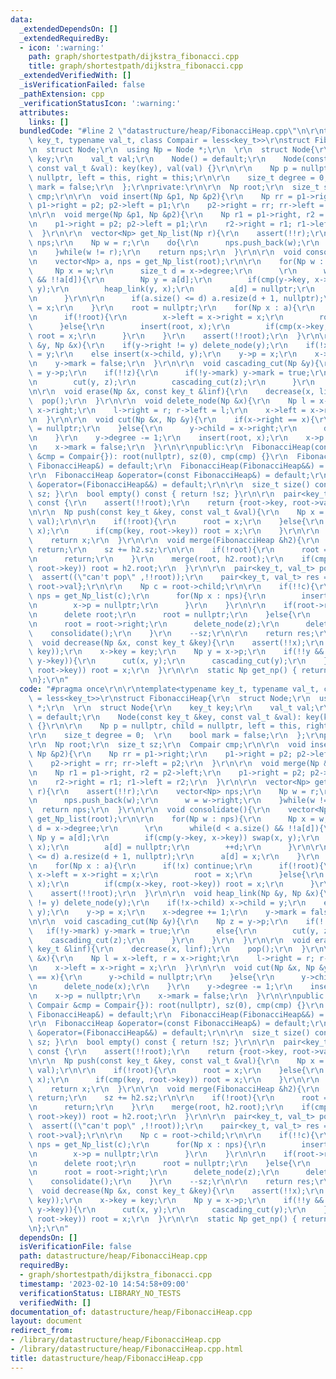 ```yaml
---
data:
  _extendedDependsOn: []
  _extendedRequiredBy:
  - icon: ':warning:'
    path: graph/shortestpath/dijkstra_fibonacci.cpp
    title: graph/shortestpath/dijkstra_fibonacci.cpp
  _extendedVerifiedWith: []
  _isVerificationFailed: false
  _pathExtension: cpp
  _verificationStatusIcon: ':warning:'
  attributes:
    links: []
  bundledCode: "#line 2 \"datastructure/heap/FibonacciHeap.cpp\"\n\r\ntemplate<typename\
    \ key_t, typename val_t, class Compair = less<key_t>>\r\nstruct FibonacciHeap{\r\
    \n  struct Node;\r\n  using Np = Node *;\r\n  \r\n  struct Node{\r\n    key_t\
    \ key;\r\n    val_t val;\r\n    Node() = default;\r\n    Node(const key_t &key,\
    \ const val_t &val): key(key), val(val) {}\r\n\r\n    Np p = nullptr, child =\
    \ nullptr, left = this, right = this;\r\n\r\n    size_t degree = 0;  \r\n    bool\
    \ mark = false;\r\n  };\r\nprivate:\r\n\r\n  Np root;\r\n  size_t sz;\r\n  Compair\
    \ cmp;\r\n\r\n  void insert(Np &p1, Np &p2){\r\n    Np rr = p1->right;\r\n   \
    \ p1->right = p2; p2->left = p1;\r\n    p2->right = rr; rr->left = p2;\r\n  }\r\
    \n\r\n  void merge(Np &p1, Np &p2){\r\n    Np r1 = p1->right, r2 = p2->left;\r\
    \n    p1->right = p2; p2->left = p1;\r\n    r2->right = r1; r1->left = r2;\r\n\
    \  }\r\n\r\n  vector<Np> get_Np_list(Np r){\r\n    assert(!!r);\r\n    vector<Np>\
    \ nps;\r\n    Np w = r;\r\n    do{\r\n      nps.push_back(w);\r\n      w = w->right;\r\
    \n    }while(w != r);\r\n    return nps;\r\n  }\r\n\r\n  void consolidate(){\r\
    \n    vector<Np> a, nps = get_Np_list(root);\r\n\r\n    for(Np w : nps){\r\n \
    \     Np x = w;\r\n      size_t d = x->degree;\r\n      \r\n      while(d < a.size()\
    \ && !!a[d]){\r\n        Np y = a[d];\r\n        if(cmp(y->key, x->key)) swap(x,\
    \ y);\r\n        heap_link(y, x);\r\n        a[d] = nullptr;\r\n        ++d;\r\
    \n      }\r\n\r\n      if(a.size() <= d) a.resize(d + 1, nullptr);\r\n      a[d]\
    \ = x;\r\n    }\r\n    root = nullptr;\r\n    for(Np x : a){\r\n      if(!x) continue;\r\
    \n      if(!root){\r\n        x->left = x->right = x;\r\n        root = x;\r\n\
    \      }else{\r\n        insert(root, x);\r\n        if(cmp(x->key, root->key))\
    \ root = x;\r\n      }\r\n    }\r\n    assert(!!root);\r\n  }\r\n\r\n  void heap_link(Np\
    \ &y, Np &x){\r\n    if(y->right != y) delete_node(y);\r\n    if(!x->child) x->child\
    \ = y;\r\n    else insert(x->child, y);\r\n    y->p = x;\r\n    x->degree += 1;\r\
    \n    y->mark = false;\r\n  }\r\n\r\n  void cascading_cut(Np &y){\r\n    Np z\
    \ = y->p;\r\n    if(!!z){\r\n      if(!y->mark) y->mark = true;\r\n      else{\r\
    \n        cut(y, z);\r\n        cascading_cut(z);\r\n      }\r\n    }\r\n  }\r\
    \n\r\n  void erase(Np &x, const key_t &linf){\r\n    decrease(x, linf);\r\n  \
    \  pop();\r\n  }\r\n\r\n  void delete_node(Np &x){\r\n    Np l = x->left, r =\
    \ x->right;\r\n    l->right = r; r->left = l;\r\n    x->left = x->right = x;\r\
    \n  }\r\n\r\n  void cut(Np &x, Np &y){\r\n    if(x->right == x){\r\n      y->child\
    \ = nullptr;\r\n    }else{\r\n      y->child = x->right;\r\n      delete_node(x);\r\
    \n    }\r\n    y->degree -= 1;\r\n    insert(root, x);\r\n    x->p = nullptr;\r\
    \n    x->mark = false;\r\n  }\r\n\r\npublic:\r\n  FibonacciHeap(const Compair\
    \ &cmp = Compair{}): root(nullptr), sz(0), cmp(cmp) {}\r\n  FibonacciHeap(const\
    \ FibonacciHeap&) = default;\r\n  FibonacciHeap(FibonacciHeap&&) = default;\r\n\
    \r\n  FibonacciHeap &operator=(const FibonacciHeap&) = default;\r\n  FibonacciHeap\
    \ &operator=(FibonacciHeap&&) = default;\r\n\r\n  size_t size() const { return\
    \ sz; }\r\n  bool empty() const { return !sz; }\r\n\r\n  pair<key_t, val_t> top()\
    \ const {\r\n    assert(!!root);\r\n    return {root->key, root->val};\r\n  }\r\
    \n\r\n  Np push(const key_t &key, const val_t &val){\r\n    Np x = new Node(key,\
    \ val);\r\n\r\n    if(!root){\r\n      root = x;\r\n    }else{\r\n      insert(root,\
    \ x);\r\n      if(cmp(key, root->key)) root = x;\r\n    }\r\n\r\n    ++sz;\r\n\
    \    return x;\r\n  }\r\n\r\n  void merge(FibonacciHeap &h2){\r\n    if(!h2.root)\
    \ return;\r\n    sz += h2.sz;\r\n\r\n    if(!root){\r\n      root = h2.root;\r\
    \n      return;\r\n    }\r\n    merge(root, h2.root);\r\n    if(cmp(h2.root->key,\
    \ root->key)) root = h2.root;\r\n  }\r\n\r\n  pair<key_t, val_t> pop(){\r\n  \
    \  assert((\"can't pop\" ,!!root));\r\n    pair<key_t, val_t> res = {root->key,\
    \ root->val};\r\n\r\n    Np c = root->child;\r\n\r\n    if(!!c){\r\n      vector<Np>\
    \ nps = get_Np_list(c);\r\n      for(Np x : nps){\r\n        insert(root, x);\r\
    \n        x->p = nullptr;\r\n      }\r\n    }\r\n\r\n    if(root->right == root){\r\
    \n      delete root;\r\n      root = nullptr;\r\n    }else{\r\n      Np z = root;\r\
    \n      root = root->right;\r\n      delete_node(z);\r\n      delete z;\r\n  \
    \    consolidate();\r\n    }\r\n    --sz;\r\n\r\n    return res;\r\n  }\r\n\r\n\
    \  void decrease(Np &x, const key_t &key){\r\n    assert(!!x);\r\n    assert(!cmp(x->key,\
    \ key));\r\n    x->key = key;\r\n    Np y = x->p;\r\n    if(!!y && cmp(x->key,\
    \ y->key)){\r\n      cut(x, y);\r\n      cascading_cut(y);\r\n    }\r\n    if(cmp(x->key,\
    \ root->key)) root = x;\r\n  }\r\n\r\n  static Np get_np() { return nullptr; }\r\
    \n};\r\n"
  code: "#pragma once\r\n\r\ntemplate<typename key_t, typename val_t, class Compair\
    \ = less<key_t>>\r\nstruct FibonacciHeap{\r\n  struct Node;\r\n  using Np = Node\
    \ *;\r\n  \r\n  struct Node{\r\n    key_t key;\r\n    val_t val;\r\n    Node()\
    \ = default;\r\n    Node(const key_t &key, const val_t &val): key(key), val(val)\
    \ {}\r\n\r\n    Np p = nullptr, child = nullptr, left = this, right = this;\r\n\
    \r\n    size_t degree = 0;  \r\n    bool mark = false;\r\n  };\r\nprivate:\r\n\
    \r\n  Np root;\r\n  size_t sz;\r\n  Compair cmp;\r\n\r\n  void insert(Np &p1,\
    \ Np &p2){\r\n    Np rr = p1->right;\r\n    p1->right = p2; p2->left = p1;\r\n\
    \    p2->right = rr; rr->left = p2;\r\n  }\r\n\r\n  void merge(Np &p1, Np &p2){\r\
    \n    Np r1 = p1->right, r2 = p2->left;\r\n    p1->right = p2; p2->left = p1;\r\
    \n    r2->right = r1; r1->left = r2;\r\n  }\r\n\r\n  vector<Np> get_Np_list(Np\
    \ r){\r\n    assert(!!r);\r\n    vector<Np> nps;\r\n    Np w = r;\r\n    do{\r\
    \n      nps.push_back(w);\r\n      w = w->right;\r\n    }while(w != r);\r\n  \
    \  return nps;\r\n  }\r\n\r\n  void consolidate(){\r\n    vector<Np> a, nps =\
    \ get_Np_list(root);\r\n\r\n    for(Np w : nps){\r\n      Np x = w;\r\n      size_t\
    \ d = x->degree;\r\n      \r\n      while(d < a.size() && !!a[d]){\r\n       \
    \ Np y = a[d];\r\n        if(cmp(y->key, x->key)) swap(x, y);\r\n        heap_link(y,\
    \ x);\r\n        a[d] = nullptr;\r\n        ++d;\r\n      }\r\n\r\n      if(a.size()\
    \ <= d) a.resize(d + 1, nullptr);\r\n      a[d] = x;\r\n    }\r\n    root = nullptr;\r\
    \n    for(Np x : a){\r\n      if(!x) continue;\r\n      if(!root){\r\n       \
    \ x->left = x->right = x;\r\n        root = x;\r\n      }else{\r\n        insert(root,\
    \ x);\r\n        if(cmp(x->key, root->key)) root = x;\r\n      }\r\n    }\r\n\
    \    assert(!!root);\r\n  }\r\n\r\n  void heap_link(Np &y, Np &x){\r\n    if(y->right\
    \ != y) delete_node(y);\r\n    if(!x->child) x->child = y;\r\n    else insert(x->child,\
    \ y);\r\n    y->p = x;\r\n    x->degree += 1;\r\n    y->mark = false;\r\n  }\r\
    \n\r\n  void cascading_cut(Np &y){\r\n    Np z = y->p;\r\n    if(!!z){\r\n   \
    \   if(!y->mark) y->mark = true;\r\n      else{\r\n        cut(y, z);\r\n    \
    \    cascading_cut(z);\r\n      }\r\n    }\r\n  }\r\n\r\n  void erase(Np &x, const\
    \ key_t &linf){\r\n    decrease(x, linf);\r\n    pop();\r\n  }\r\n\r\n  void delete_node(Np\
    \ &x){\r\n    Np l = x->left, r = x->right;\r\n    l->right = r; r->left = l;\r\
    \n    x->left = x->right = x;\r\n  }\r\n\r\n  void cut(Np &x, Np &y){\r\n    if(x->right\
    \ == x){\r\n      y->child = nullptr;\r\n    }else{\r\n      y->child = x->right;\r\
    \n      delete_node(x);\r\n    }\r\n    y->degree -= 1;\r\n    insert(root, x);\r\
    \n    x->p = nullptr;\r\n    x->mark = false;\r\n  }\r\n\r\npublic:\r\n  FibonacciHeap(const\
    \ Compair &cmp = Compair{}): root(nullptr), sz(0), cmp(cmp) {}\r\n  FibonacciHeap(const\
    \ FibonacciHeap&) = default;\r\n  FibonacciHeap(FibonacciHeap&&) = default;\r\n\
    \r\n  FibonacciHeap &operator=(const FibonacciHeap&) = default;\r\n  FibonacciHeap\
    \ &operator=(FibonacciHeap&&) = default;\r\n\r\n  size_t size() const { return\
    \ sz; }\r\n  bool empty() const { return !sz; }\r\n\r\n  pair<key_t, val_t> top()\
    \ const {\r\n    assert(!!root);\r\n    return {root->key, root->val};\r\n  }\r\
    \n\r\n  Np push(const key_t &key, const val_t &val){\r\n    Np x = new Node(key,\
    \ val);\r\n\r\n    if(!root){\r\n      root = x;\r\n    }else{\r\n      insert(root,\
    \ x);\r\n      if(cmp(key, root->key)) root = x;\r\n    }\r\n\r\n    ++sz;\r\n\
    \    return x;\r\n  }\r\n\r\n  void merge(FibonacciHeap &h2){\r\n    if(!h2.root)\
    \ return;\r\n    sz += h2.sz;\r\n\r\n    if(!root){\r\n      root = h2.root;\r\
    \n      return;\r\n    }\r\n    merge(root, h2.root);\r\n    if(cmp(h2.root->key,\
    \ root->key)) root = h2.root;\r\n  }\r\n\r\n  pair<key_t, val_t> pop(){\r\n  \
    \  assert((\"can't pop\" ,!!root));\r\n    pair<key_t, val_t> res = {root->key,\
    \ root->val};\r\n\r\n    Np c = root->child;\r\n\r\n    if(!!c){\r\n      vector<Np>\
    \ nps = get_Np_list(c);\r\n      for(Np x : nps){\r\n        insert(root, x);\r\
    \n        x->p = nullptr;\r\n      }\r\n    }\r\n\r\n    if(root->right == root){\r\
    \n      delete root;\r\n      root = nullptr;\r\n    }else{\r\n      Np z = root;\r\
    \n      root = root->right;\r\n      delete_node(z);\r\n      delete z;\r\n  \
    \    consolidate();\r\n    }\r\n    --sz;\r\n\r\n    return res;\r\n  }\r\n\r\n\
    \  void decrease(Np &x, const key_t &key){\r\n    assert(!!x);\r\n    assert(!cmp(x->key,\
    \ key));\r\n    x->key = key;\r\n    Np y = x->p;\r\n    if(!!y && cmp(x->key,\
    \ y->key)){\r\n      cut(x, y);\r\n      cascading_cut(y);\r\n    }\r\n    if(cmp(x->key,\
    \ root->key)) root = x;\r\n  }\r\n\r\n  static Np get_np() { return nullptr; }\r\
    \n};\r\n"
  dependsOn: []
  isVerificationFile: false
  path: datastructure/heap/FibonacciHeap.cpp
  requiredBy:
  - graph/shortestpath/dijkstra_fibonacci.cpp
  timestamp: '2023-02-10 14:54:58+09:00'
  verificationStatus: LIBRARY_NO_TESTS
  verifiedWith: []
documentation_of: datastructure/heap/FibonacciHeap.cpp
layout: document
redirect_from:
- /library/datastructure/heap/FibonacciHeap.cpp
- /library/datastructure/heap/FibonacciHeap.cpp.html
title: datastructure/heap/FibonacciHeap.cpp
---
```

